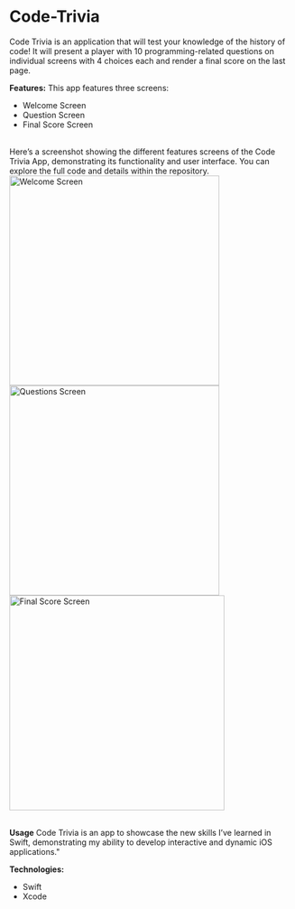 # Code-Trivia
Code Trivia is an application that will test your knowledge of the history of code! It will present a player with 10 programming-related questions on individual screens with 4 choices each and render a final score on the last page. 

**Features:** This app features three screens:
+ Welcome Screen
+ Question Screen
+ Final Score Screen
<br>
 Here’s a screenshot showing the different features screens of the Code Trivia App, demonstrating its functionality and user interface. You can explore the full code and details within the repository.

<img width="372" alt="Welcome Screen" src="https://github.com/user-attachments/assets/9b5638f8-25cb-4302-9461-e773f570837c">
<img width="372" alt="Questions Screen" src="https://github.com/user-attachments/assets/bc994dc9-ff97-4b9b-92c7-b3f3e1feff6c">
<img width="381" alt="Final Score Screen" src="https://github.com/user-attachments/assets/614c810a-818e-4a53-aa26-2d31113b6552">




<br>
<br>

**Usage** Code Trivia is an app to showcase the new skills I’ve learned in Swift, demonstrating my ability to develop interactive and dynamic iOS applications."

**Technologies:** 
+ Swift
+ Xcode

